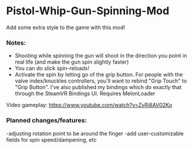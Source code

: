 # Pistol-Whip-Gun-Spinning-Mod

Add some extra style to the game with this mod!

### Notes:
  - Shooting while spinning the gun will shoot in the direction you point in real life (and make the gun spin slightly faster)
  - You can do slick spin-reloads!
  - Activate the spin by letting go of the grip button. For people with the valve index/knuckles controllers, you'll want to rebind "Grip Touch" to "Grip Button". I've also published my bindings which do exactly that through the SteamVR Bindings UI.
Requires MelonLoader

Video gameplay: https://www.youtube.com/watch?v=ZvRi8AV02Ko

### Planned changes/features: 
-adjusting rotation point to be around the finger
-add user-customizable fields for spin speed/dampening, etc
